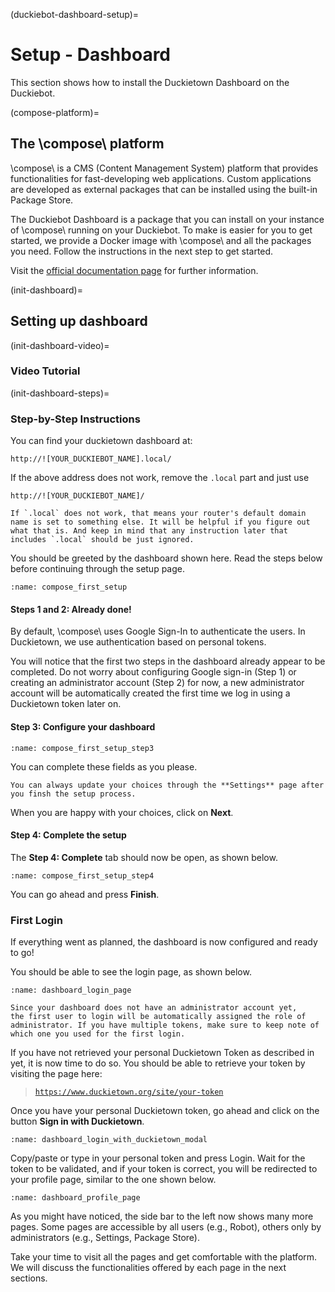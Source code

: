 (duckiebot-dashboard-setup)=
# Setup - Dashboard

This section shows how to install the Duckietown Dashboard on the Duckiebot.

(compose-platform)=
## The \compose\ platform

\\compose\\ is a CMS (Content Management System) platform that provides functionalities
for fast-developing web applications. Custom applications are developed as external
packages that can be installed using the built-in Package Store.

The Duckiebot Dashboard is a package that you can install on your instance
of \\compose\\ running on your Duckiebot.
To make is easier for you to get started, we provide a Docker image with \\compose\\
and all the packages you need. Follow the instructions in the next step to get started.

Visit the
[official documentation page](http://compose.afdaniele.com/docs/latest/index)
for further information.

(init-dashboard)=
## Setting up dashboard

(init-dashboard-video)=
### Video Tutorial

<div figure-id="fig:howto-dashboard-setup" figure-caption="Dashboard setup tutorial.">
    <dtvideo src="vimeo:526989336"/>
</div>

(init-dashboard-steps)=
### Step-by-Step Instructions

You can find your duckietown dashboard at:

    http://![YOUR_DUCKIEBOT_NAME].local/

If the above address does not work, remove the `.local` part and just use 

    http://![YOUR_DUCKIEBOT_NAME]/

```{note}
If `.local` does not work, that means your router's default domain name is set to something else. It will be helpful if you figure out what that is. And keep in mind that any instruction later that includes `.local` should be just ignored.
```

You should be greeted by the dashboard shown here. Read the steps below before continuing through the setup page.

```{figure} ../../_images/assembly_setup/setup_dashboard/compose_first_setup_step3.png
:name: compose_first_setup
```

#### Steps 1 and 2: Already done!

By default, \\compose\\ uses Google Sign-In to authenticate the users.  In Duckietown, we use authentication based on personal tokens.

You will notice that the first two steps in the dashboard already appear to be completed.
Do not worry about configuring Google sign-in (Step 1) or creating an administrator account (Step 2) for now,
a new administrator account will be automatically created the first time we log in
using a Duckietown token later on.

#### Step 3: Configure your dashboard

```{figure} ../../_images/assembly_setup/setup_dashboard/compose_first_setup_step3.png
:name: compose_first_setup_step3
```

You can complete these fields as you please.

```{note}
You can always update your choices through the **Settings** page after you finsh the setup process.
```

When you are happy with your choices, click on **Next**.

#### Step 4: Complete the setup

The **Step 4: Complete** tab should now be open, as shown below.

```{figure} ../../_images/assembly_setup/setup_dashboard/compose_first_setup_step4.png
:name: compose_first_setup_step4
```

You can go ahead and press **Finish**.

### First Login

If everything went as planned, the dashboard is now configured and ready to go!

You should be able to see the login page, as shown below.

```{figure} ../../_images/assembly_setup/setup_dashboard/dashboard_login_page.png
:name: dashboard_login_page
```

```{note}
Since your dashboard does not have an administrator account yet,
the first user to login will be automatically assigned the role of
administrator. If you have multiple tokens, make sure to keep note of
which one you used for the first login.
``` 

If you have not retrieved your personal Duckietown Token as described in [](dt-account) yet,
it is now time to do so. You should be able to
retrieve your token by visiting the page here:

> [`https://www.duckietown.org/site/your-token`](https://www.duckietown.org/site/your-token)

Once you have your personal Duckietown token, go ahead and click on
the button **Sign in with Duckietown**.

```{figure} ../../_images/assembly_setup/setup_dashboard/dashboard_login_with_duckietown_modal.png
:name: dashboard_login_with_duckietown_modal
```

Copy/paste or type in your personal token and press Login.
Wait for the token to be validated, and if your token is correct, you will
be redirected to your profile page, similar to the one shown below.

```{figure} ../../_images/assembly_setup/setup_dashboard/dashboard_profile_page_full.png
:name: dashboard_profile_page
```

As you might have noticed, the side bar to the left now shows many more pages. Some pages are
accessible by all users (e.g., Robot), others only by administrators (e.g., Settings,
Package Store).

Take your time to visit all the pages and get comfortable with the platform.
We will discuss the functionalities offered by each page in the next sections.
